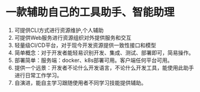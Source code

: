 # 一款辅助自己的工具助手、智能助理

1. 可提供CLI方式进行资源维护,个人辅助
2. 可提供Web服务进行资源组织对外提供服务和交互
3. 轻量级CI/CD平台，对于现今开发资源提供一致性接口和模型
4. 简单概念：对于开发者能轻易识别开发、集成、测试、部署即可，简易操作。
5. 部署简单：服务端：docker、k8s部署可用。客户端任何平台可用。
6. 提供一个远景：开发者不论什么开发语言，不论什么开发工具，能使用此助手进行日常工作学习。
7. 自演进，能自主学习跟随使用者不同学习技能提供辅助。
